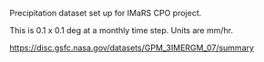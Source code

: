 Precipitation dataset set up for IMaRS CPO project.

This is 0.1 x 0.1 deg at a monthly time step. Units are mm/hr. 

https://disc.gsfc.nasa.gov/datasets/GPM_3IMERGM_07/summary
